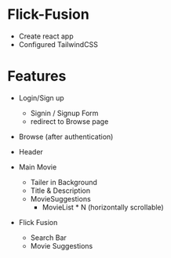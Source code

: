 # Flick-Fusion

- Create react app
- Configured TailwindCSS

# Features

- Login/Sign up

  - Signin / Signup Form
  - redirect to Browse page

- Browse (after authentication)
- Header
- Main Movie

  - Tailer in Background
  - Title & Description
  - MovieSuggestions
    - MovieList \* N (horizontally scrollable)

- Flick Fusion
  - Search Bar
  - Movie Suggestions
